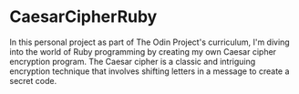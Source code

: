 # CaesarCipherRuby
In this personal project as part of The Odin Project's curriculum, I'm diving into the world of Ruby programming by creating my own Caesar cipher encryption program. The Caesar cipher is a classic and intriguing encryption technique that involves shifting letters in a message to create a secret code.
